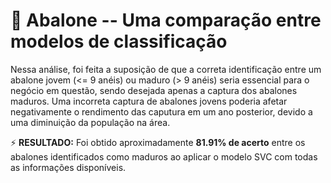 # :shell: Abalone -- Uma comparação entre modelos de classificação

Nessa análise, foi feita a suposição de que a correta identificação entre um abalone jovem (<= 9 anéis) ou maduro (> 9 anéis) seria essencial para o negócio em questão, sendo desejada apenas a captura dos abalones maduros. Uma incorreta captura de abalones jovens poderia afetar negativamente o rendimento das caputura em um ano posterior, devido a uma diminuição da população na área.

:zap: **RESULTADO:**
Foi obtido aproximadamente <b>81.91% de acerto</b>  entre os abalones identificados como maduros ao aplicar o modelo SVC com todas as informações disponíveis.
